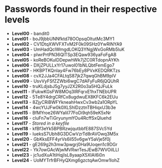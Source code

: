 # Passwords found in their respective levels

- **Level00** - bandit0
- **Level01** - boJ9jbbUNNfktd78OOpsqOltutMc3MY1
- **Level02** - CV1DtqXWVFXTvM2F0k09SHz0YwRINYA9
- **Level03** - UmHadQclWmgdLOKQ3YNgjWxGoRMb5luK
- **Level04** - pIwrPrtPN36QITSp3EQaw936yaFoFgAB
- **Level05** - koReBOKuIDDepwhWk7jZC0RTdopnAYKh
- **Level06** - DXjZPULLxYr17uwoI01bNLQbtFemEgo7
- **Level07** - HKBPTKQnIay4Fw76bEy8PVxKEDQRKTzs
- **Level08** - cvX2JJa4CFALtqS87jk27qwqGhBM9plV
- **Level09** - UsvVyFSfZZWbi6wgC7dAFyFuR6jQQUhR
- **Level10** - truKLdjsbJ5g7yyJ2X2R0o3a5HQJFuLk
- **Level11** - IFukwKGsFW8MOq3IRFqrxE1hxTNEbUPR
- **Level12** - 5Te8Y4drgCRfCx8ugdwuEX8KFC6k2EUu
- **Level13** - 8ZjyCRiBWFYkneahHwxCv3wb2a1ORpYL
- **Level14** - 4wcYUJFw0k0XLShlDzztnTBHiqxU3b3e
- **Level15** - BfMYroe26WYalil77FoDi9qh59eK5xNr
- **Level16** - cluFn7wTiGryunymYOu4RcffSxQluehd
- **Level17** - *Stored in a keyfile*
- **Level18** - kfBf3eYk5BPBRzwjqutbbfE887SVc5Yd
- **Level19** - IueksS7Ubh8G3DCwVzrTd8rAVOwq3M5x
- **Level20** - GbKksEFF4yrVs6il55v6gwY5aVje5f0j
- **Level21** - gE269g2h3mw3pwgrj0Ha9Uoqen1c9DGr
- **Level22** - Yk7owGAcWjwMVRwrTesJEwB7WVOiILLI
- **Level23** - jc1udXuA1tiHqjIsL8yaapX5XIAI6i0n
- **Level24** - UoMYTrfrBFHyQXmg6gzctqAwOmw1IohZ
